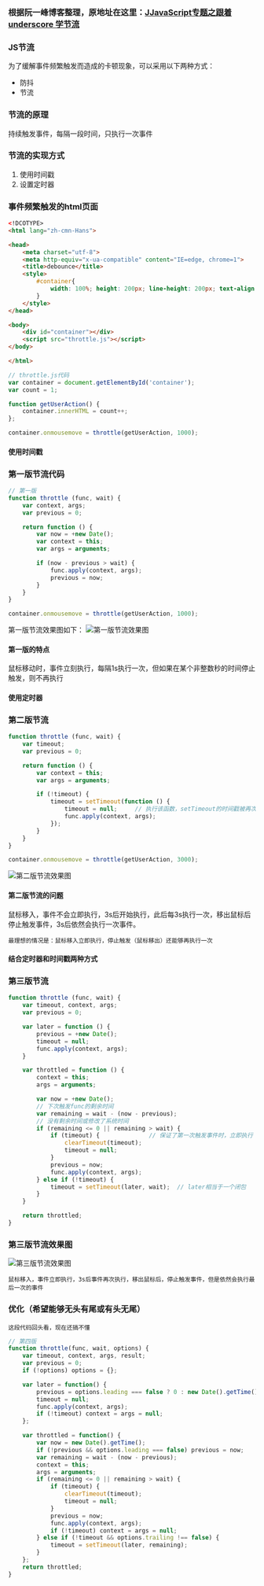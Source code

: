 ### 根据阮一峰博客整理，原地址在这里：[JJavaScript专题之跟着 underscore 学节流](https://github.com/mqyqingfeng/Blog/issues/26)
### JS节流
为了缓解事件频繁触发而造成的卡顿现象，可以采用以下两种方式：
+ 防抖
+ 节流

### 节流的原理
持续触发事件，每隔一段时间，只执行一次事件

### 节流的实现方式
1. 使用时间戳
2. 设置定时器

### 事件频繁触发的html页面
```html
<!DCOTYPE>
<html lang="zh-cmn-Hans">

<head>
    <meta charset="utf-8">
    <meta http-equiv="x-ua-compatible" content="IE=edge, chrome=1">
    <title>debounce</title>
    <style>
        #container{
            width: 100%; height: 200px; line-height: 200px; text-align: center; color: #fff; background-color: #444; font-size: 30px;
        }
    </style>
</head>

<body>
    <div id="container"></div>
    <script src="throttle.js"></script>
</body>

</html>
```

```js
// throttle.js代码
var container = document.getElementById('container');
var count = 1;

function getUserAction() {
    container.innerHTML = count++;
};

container.onmousemove = throttle(getUserAction, 1000);
```

#### 使用时间戳
### 第一版节流代码
```js
// 第一版
function throttle (func, wait) {
    var context, args;
    var previous = 0;

    return function () {
        var now = +new Date();
        var context = this;
        var args = arguments;

        if (now - previous > wait) {
            func.apply(context, args);
            previous = now;
        }
    }
}

container.onmousemove = throttle(getUserAction, 1000);
```
第一版节流效果图如下：
![第一版节流效果图](./images/throttle1.gif)

#### 第一版的特点
鼠标移动时，事件立刻执行，每隔1s执行一次，但如果在某个非整数秒的时间停止触发，则不再执行

#### 使用定时器
### 第二版节流
```js
function throttle (func, wait) {
    var timeout;
    var previous = 0;

    return function () {
        var context = this;
        var args = arguments;

        if (!timeout) {
            timeout = setTimeout(function () {
                timeout = null;     // 执行该函数，setTimeout的时间戳被再次设置为null
                func.apply(context, args);
            });
        }
    }
}

container.onmousemove = throttle(getUserAction, 3000);
```
![第二版节流效果图](./images/throttle2.gif)

#### 第二版节流的问题
鼠标移入，事件不会立即执行，3s后开始执行，此后每3s执行一次，移出鼠标后停止触发事件，3s后依然会执行一次事件。

`最理想的情况是：鼠标移入立即执行，停止触发（鼠标移出）还能够再执行一次`

#### 结合定时器和时间戳两种方式
### 第三版节流
```js
function throttle (func, wait) {
    var timeout, context, args;
    var previous = 0;

    var later = function () {
        previous = +new Date();
        timeout = null;
        func.apply(context, args);
    }

    var throttled = function () {
        context = this;
        args = arguments;

        var now = +new Date();
        // 下次触发func的剩余时间
        var remaining = wait - (now - previous);
        // 没有剩余时间或修改了系统时间
        if (remaining <= 0 || remaining > wait) {
            if (timeout) {              // 保证了第一次触发事件时，立即执行
                clearTimeout(timeout);
                timeout = null;
            }
            previous = now;
            func.apply(context, args);
        } else if (!timeout) {
            timeout = setTimeout(later, wait);  // later相当于一个闭包
        }
    }

    return throttled;
}
```
### 第三版节流效果图
![第三版节流效果图](./images/throttle3.gif)

`鼠标移入，事件立即执行，3s后事件再次执行，移出鼠标后，停止触发事件，但是依然会执行最后一次的事件`

### 优化（希望能够无头有尾或有头无尾）
`这段代码回头看，现在还搞不懂`
```js
// 第四版
function throttle(func, wait, options) {
    var timeout, context, args, result;
    var previous = 0;
    if (!options) options = {};

    var later = function() {
        previous = options.leading === false ? 0 : new Date().getTime();
        timeout = null;
        func.apply(context, args);
        if (!timeout) context = args = null;
    };

    var throttled = function() {
        var now = new Date().getTime();
        if (!previous && options.leading === false) previous = now;
        var remaining = wait - (now - previous);
        context = this;
        args = arguments;
        if (remaining <= 0 || remaining > wait) {
            if (timeout) {
                clearTimeout(timeout);
                timeout = null;
            }
            previous = now;
            func.apply(context, args);
            if (!timeout) context = args = null;
        } else if (!timeout && options.trailing !== false) {
            timeout = setTimeout(later, remaining);
        }
    };
    return throttled;
}
```